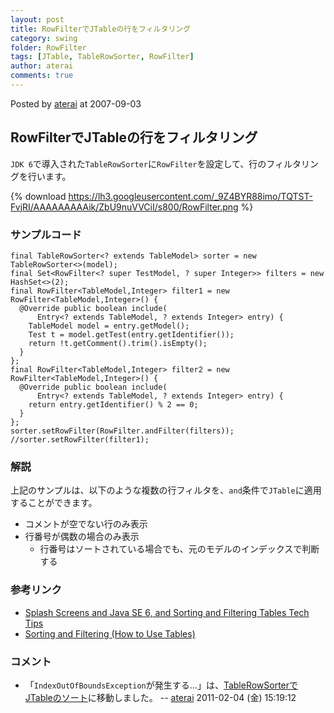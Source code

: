 ```yaml
---
layout: post
title: RowFilterでJTableの行をフィルタリング
category: swing
folder: RowFilter
tags: [JTable, TableRowSorter, RowFilter]
author: aterai
comments: true
---
```


Posted by [aterai](http://terai.xrea.jp/aterai.html) at 2007-09-03

## RowFilterでJTableの行をフィルタリング
`JDK 6`で導入された`TableRowSorter`に`RowFilter`を設定して、行のフィルタリングを行います。

{% download https://lh3.googleusercontent.com/_9Z4BYR88imo/TQTST-FvjRI/AAAAAAAAAik/ZbU9nuVVCiI/s800/RowFilter.png %}

### サンプルコード
<pre class="prettyprint"><code>final TableRowSorter&lt;? extends TableModel&gt; sorter = new TableRowSorter&lt;&gt;(model);
final Set&lt;RowFilter&lt;? super TestModel, ? super Integer&gt;&gt; filters = new HashSet&lt;&gt;(2);
final RowFilter&lt;TableModel,Integer&gt; filter1 = new RowFilter&lt;TableModel,Integer&gt;() {
  @Override public boolean include(
      Entry&lt;? extends TableModel, ? extends Integer&gt; entry) {
    TableModel model = entry.getModel();
    Test t = model.getTest(entry.getIdentifier());
    return !t.getComment().trim().isEmpty();
  }
};
final RowFilter&lt;TableModel,Integer&gt; filter2 = new RowFilter&lt;TableModel,Integer&gt;() {
  @Override public boolean include(
      Entry&lt;? extends TableModel, ? extends Integer&gt; entry) {
    return entry.getIdentifier() % 2 == 0;
  }
};
sorter.setRowFilter(RowFilter.andFilter(filters));
//sorter.setRowFilter(filter1);
</code></pre>

### 解説
上記のサンプルは、以下のような複数の行フィルタを、`and`条件で`JTable`に適用することができます。

- コメントが空でない行のみ表示
- 行番号が偶数の場合のみ表示
    - 行番号はソートされている場合でも、元のモデルのインデックスで判断する

<!-- dummy comment line for breaking list -->

### 参考リンク
- [Splash Screens and Java SE 6, and Sorting and Filtering Tables Tech Tips](http://web.archive.org/web/20090419180550/http://java.sun.com/developer/JDCTechTips/2005/tt1115.html)
- [Sorting and Filtering (How to Use Tables)](http://docs.oracle.com/javase/tutorial/uiswing/components/table.html#sorting)

<!-- dummy comment line for breaking list -->

### コメント
- 「`IndexOutOfBoundsException`が発生する…」は、[TableRowSorterでJTableのソート](http://terai.xrea.jp/Swing/TableRowSorter.html)に移動しました。 -- [aterai](http://terai.xrea.jp/aterai.html) 2011-02-04 (金) 15:19:12

<!-- dummy comment line for breaking list -->

